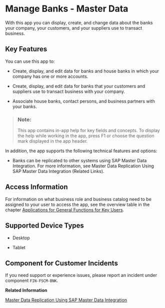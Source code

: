 <!-- loio0e2291626ec34988876ef0217355460d -->

# Manage Banks - Master Data



With this app you can display, create, and change data about the banks your company, your customers, and your suppliers use to transact business.



<a name="loio0e2291626ec34988876ef0217355460d__key_features"/>

## Key Features

You can use this app to:

-   Create, display, and edit data for banks and house banks in which your company has one or more accounts.

-   Create, display, and edit data for banks that your customers and suppliers use to transact business with your company.

-   Associate house banks, contact persons, and business partners with your banks.


> ### Note:  
> This app contains in-app help for key fields and concepts. To display the help while working in the app, press F1 or choose the question mark displayed in the app header.



In addition, the app supports the following technical features and options:

-   Banks can be replicated to other systems using SAP Master Data Integration. For more information, see Master Data Replication Using SAP Master Data Integration \(Related Links\).




## Access Information

For information on what business role and business catalog need to be assigned to your user to access the app, see the overview table in the chapter [Applications for General Functions for Key Users](https://help.sap.com/docs/SAP_MARKETING_CLOUD/e0cd7c1ecf3d4f2f9feb46ec1c5b68fb/e51ed7523f0744cba10877b6667216ee.html).



<a name="loio0e2291626ec34988876ef0217355460d__supported_devices"/>

## Supported Device Types

-   Desktop

-   Tablet




<a name="loio0e2291626ec34988876ef0217355460d__customer_component"/>

## Component for Customer Incidents

If you need support or experience issues, please report an incident under component `FIN-FSCM-BNK`.

**Related Information**  


[Master Data Replication Using SAP Master Data Integration](https://help.sap.com/docs/SAP_S4HANA_CLOUD/0f69f8fb28ac4bf48d2b57b9637e81fa/34ee350171bf41bb8d015f8061a5a918.html)

